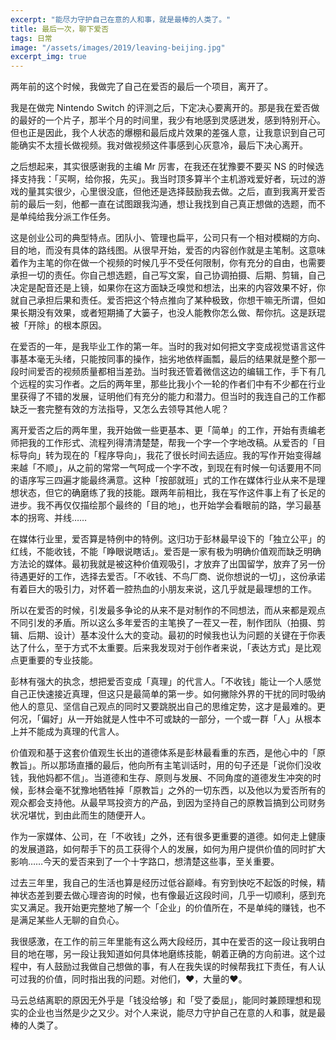 ```yaml
---
excerpt: "能尽力守护自己在意的人和事，就是最棒的人类了。"
title: 最后一次，聊下爱否
tags: 日常
image: "/assets/images/2019/leaving-beijing.jpg"
excerpt_img: true
---
```


两年前的这个时候，我做完了自己在爱否的最后一个项目，离开了。

我是在做完 Nintendo Switch 的评测之后，下定决心要离开的。那是我在爱否做的最好的一个片子，那半个月的时间里，我少有地感到灵感迸发，感到特别开心。但也正是因此，我个人状态的爆棚和最后成片效果的差强人意，让我意识到自己可能确实不太擅长做视频。我对做视频这件事感到心灰意冷，最后下决心离开。

之后想起来，其实很感谢我的主编 Mr 厉害，在我还在犹豫要不要买 NS 的时候选择支持我：「买啊，给你报，先买」。我当时顶多算半个主机游戏爱好者，玩过的游戏的量其实很少，心里很没底，但他还是选择鼓励我去做。之后，直到我离开爱否前的最后一刻，他都一直在试图跟我沟通，想让我找到自己真正想做的选题，而不是单纯给我分派工作任务。

这是创业公司的典型特点。团队小、管理也扁平，公司只有一个相对模糊的方向、目的地，而没有具体的路线图。从很早开始，爱否的内容创作就是主笔制。这意味着作为主笔的你在做一个视频的时候几乎不受任何限制，你有充分的自由，也需要承担一切的责任。你自己想选题，自己写文案，自己协调拍摄、后期、剪辑，自己决定是配音还是上镜，如果你在这方面缺乏嗅觉和想法，出来的内容效果不好，你就自己承担后果和责任。爱否把这个特点推向了某种极致，你想干嘛无所谓，但如果长期没有效果，或者短期捅了大篓子，也没人能教你怎么做、帮你抗。这是跃琨被「开除」的根本原因。

在爱否的一年，是我毕业工作的第一年。当时的我对如何把文字变成视觉语言这件事基本毫无头绪，只能按同事的操作，拙劣地依样画瓢，最后的结果就是整个那一段时间爱否的视频质量都相当差劲。当时我还管着微信这边的编辑工作，手下有几个远程的实习作者。之后的两年里，那些比我小个一轮的作者们中有不少都在行业里获得了不错的发展，证明他们有充分的能力和潜力。但当时的我连自己的工作都缺乏一套完整有效的方法指导，又怎么去领导其他人呢？

离开爱否之后的两年里，我开始做一些更基本、更「简单」的工作，开始有责编老师把我的工作形式、流程列得清清楚楚，帮我一个字一个字地改稿。从爱否的「目标导向」转为现在的「程序导向」，我花了很长时间去适应。我的写作开始变得越来越「不顺」，从之前的常常一气呵成一个字不改，到现在有时候一句话要用不同的语序写三四遍才能最终满意。这种「按部就班」式的工作在媒体行业从来不是理想状态，但它的确磨练了我的技能。跟两年前相比，我在写作这件事上有了长足的进步。我不再仅仅描绘那个最终的「目的地」，也开始学会看眼前的路，学习最基本的拐弯、并线……

在媒体行业里，爱否算是特例中的特例。这归功于彭林最早设下的「独立公平」的红线，不能收钱，不能「睁眼说瞎话」。爱否是一家有极为明确价值观而缺乏明确方法论的媒体。最初我就是被这种价值观吸引，才放弃了出国留学，放弃了另一份待遇更好的工作，选择去爱否。「不收钱、不鸟厂商、说你想说的一切」，这份承诺有着巨大的吸引力，对怀着一腔热血的小朋友来说，这几乎就是最理想的工作。

所以在爱否的时候，引发最多争论的从来不是对制作的不同想法，而从来都是观点不同引发的矛盾。所以这么多年爱否的主笔换了一茬又一茬，制作团队（拍摄、剪辑、后期、设计）基本没什么大的变动。最初的时候我也认为问题的关键在于你表达了什么，至于方式不太重要。后来我发现对于创作者来说，「表达方式」是比观点更重要的专业技能。

彭林有强大的执念，想把爱否变成「真理」的代言人。「不收钱」能让一个人感觉自己正快速接近真理，但这只是最简单的第一步。如何撇除外界的干扰的同时吸纳他人的意见、坚信自己观点的同时又要跳脱出自己的思维定势，这才是最难的。更何况，「偏好」从一开始就是人性中不可或缺的一部分，一个或一群「人」从根本上并不能成为真理的代言人。

价值观和基于这套价值观生长出的道德体系是彭林最看重的东西，是他心中的「原教旨」。所以那场直播的最后，他向所有主笔训话时，用的句子还是「说你们没收钱，我他妈都不信」。当道德和生存、原则与发展、不同角度的道德发生冲突的时候，彭林会毫不犹豫地牺牲掉「原教旨」之外的一切东西，以及他以为爱否所有的观众都会支持他。从最早骂投资方的产品，到因为坚持自己的原教旨搞到公司财务状况堪忧，到由此而生的随便开人。

作为一家媒体、公司，在「不收钱」之外，还有很多更重要的道德。如何走上健康的发展道路，如何帮手下的员工获得个人的发展，如何为用户提供价值的同时扩大影响……今天的爱否来到了一个十字路口，想清楚这些事，至关重要。

过去三年里，我自己的生活也算是经历过低谷巅峰。有穷到快吃不起饭的时候，精神状态差到要去做心理咨询的时候，也有像最近这段时间，几乎一切顺利，感到充实又满足。我开始更完整地了解一个「企业」的价值所在，不是单纯的赚钱，也不是满足某些人无聊的自负心。

我很感激，在工作的前三年里能有这么两大段经历，其中在爱否的这一段让我明白目的地在哪，另一段让我知道如何具体地磨练技能，朝着正确的方向前进。这个过程中，有人鼓励过我做自己想做的事，有人在我失误的时候帮我扛下责任，有人认可过我的价值，同时指出我的问题。对他们，❤️，大量的❤️。

马云总结离职的原因无外乎是「钱没给够」和「受了委屈」，能同时兼顾理想和现实的企业也当然是少之又少。对个人来说，能尽力守护自己在意的人和事，就是最棒的人类了。
